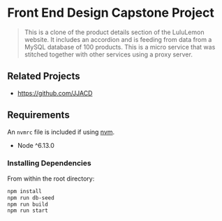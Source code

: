 # Front End Design Capstone Project

> This is a clone of the product details section of the LuluLemon website. It includes an accordion and is feeding from data from a MySQL database of 100 products. This is a micro service that was stitched together with other services using a proxy server.

## Related Projects

  - https://github.com/JJACD

## Requirements

An `nvmrc` file is included if using [nvm](https://github.com/creationix/nvm).

- Node ^6.13.0

### Installing Dependencies

From within the root directory:

```sh
npm install
npm run db-seed
npm run build
npm run start
```

